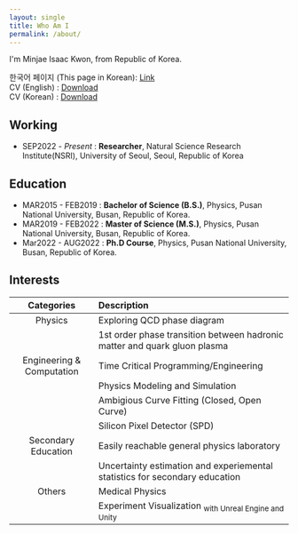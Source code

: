 ```yaml
---
layout: single
title: Who Am I
permalink: /about/
---
```


I'm Minjae Isaac Kwon, from Republic of Korea.

한국어 페이지 (This page in Korean): [Link](/about_ko)  
CV (English) : [Download](/assets/files/MKWON_CV.pdf)  
CV (Korean) : [Download](/assets/files/MKWON_CV-KR.pdf)

## Working

- SEP2022 - *Present* : __Researcher__, Natural Science Research Institute(NSRI), University of Seoul, Seoul, Republic of Korea

## Education

- MAR2015 - FEB2019 : __Bachelor of Science (B.S.)__, Physics, Pusan National University, Busan, Republic of Korea.  
- MAR2019 - FEB2022 : __Master of Science (M.S.)__, Physics, Pusan National University, Busan, Republic of Korea.
- Mar2022 - AUG2022 : __Ph.D Course__, Physics, Pusan National University, Busan, Republic of Korea.

## Interests
<!-- * Physics
  * Exploring QCD phase diagram
  * 1st order phase transition between hadronic matter and quark gluon plasma
* Experiment
  * Silicon Pixel Detector (SPD) and Silicon Photomultiplier (SiPM)
  * Detector with ultra-fast data-taking, recovering with high granularity
  * PIDable SPD (PID: Paricle Identification)
  * SiPPMD (Silicon Pixel Photomultiplied Detector): combining SPD and SiPM with MAPS technology for on-chip analogue data processing
* Simulation
  * GEANT
* Secondary Education
  * Easily accessible data-taking device for student
  * Simple, cheap, easily hackable particle detector -->

| Categories | Description |
| :---: | :--- |
| Physics    | Exploring QCD phase diagram |
|            | 1st order phase transition between hadronic matter and quark gluon plasma |
| Engineering & Computation | Time Critical Programming/Engineering |
|                           | Physics Modeling and Simulation |
|                           | Ambigious Curve Fitting (Closed, Open Curve) |
|                           | Silicon Pixel Detector (SPD) |
| Secondary Education | Easily reachable general physics laboratory |
|                     | Uncertainty estimation and experiemental statistics for secondary education |
| Others | Medical Physics |
|        | Experiment Visualization <sub> with Unreal Engine and Unity </sub> |
